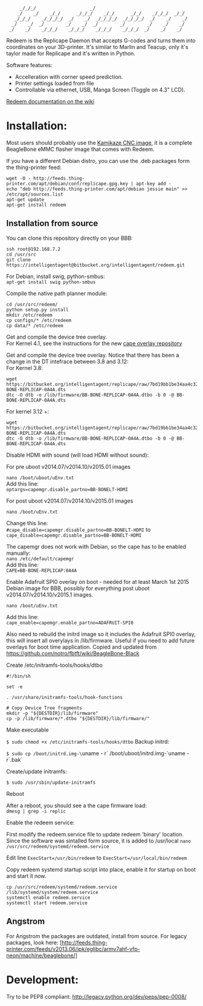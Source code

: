 ```
     _/_/_/                    _/                                     
    _/    _/    _/_/      _/_/_/    _/_/      _/_/    _/_/_/  _/_/    
   _/_/_/    _/_/_/_/  _/    _/  _/_/_/_/  _/_/_/_/  _/    _/    _/   
  _/    _/  _/        _/    _/  _/        _/        _/    _/    _/    
 _/    _/    _/_/_/    _/_/_/    _/_/_/    _/_/_/  _/    _/    _/     
```

Redeem is the Replicape Daemon that accepts G-codes and turns them into coordinates on 
your 3D-printer. It's similar to Marlin and Teacup, only it's taylor made for Replicape and it's written in Python. 

Software features:  
- Accelleration with corner speed prediction.  
- Printer settings loaded from file  
- Controllable via ethernet, USB, Manga Screen (Toggle on 4.3" LCD).   

[Redeem documentation on the wiki](http://wiki.thing-printer.com/index.php?title=Redeem)

# Installation:  
Most users should probably use the [Kamikaze CNC image](http://wiki.thing-printer.com/index.php?title=Kamikaze), it is a complete BeagleBone eMMC flasher image that comes with Redeem. 

If you have a different Debian distro, you can use the .deb packages form the thing-printer feed:  
```
wget -O - http://feeds.thing-printer.com/apt/debian/conf/replicape.gpg.key | apt-key add -
echo "deb http://feeds.thing-printer.com/apt/debian jessie main" >> /etc/apt/sources.list
apt-get update
apt-get install redeem
```

## Installation from source
You can clone this repository directly on your BBB:  
```
ssh root@192.168.7.2
cd /usr/src  
git clone https://intelligentagent@bitbucket.org/intelligentagent/redeem.git  
```

For Debian, install swig, python-smbus:  
`apt-get install swig python-smbus`

Compile the native path planner module:  
```
cd /usr/src/redeem/
python setup.py install  
mkdir /etc/redeem
cp configs/* /etc/redeem
cp data/* /etc/redeem
```

Get and compile the device tree overlay.  
For Kernel 4.1, see the instructions for the new [cape overlay repository](https://github.com/beagleboard/bb.org-overlays)  
 
Get and compile the device tree overlay. Notice that there has been a change in the DT intefrace between 3.8 and 3.12:  
For Kernel 3.8:
```
wget https://bitbucket.org/intelligentagent/replicape/raw/7bd19bb1be34aa4c32953e8175177d130c6dca10/Device_tree/3.8/BB-BONE-REPLICAP-0A4A.dts
dtc -O dtb -o /lib/firmware/BB-BONE-REPLICAP-0A4A.dtbo -b 0 -@ BB-BONE-REPLICAP-0A4A.dts
```
For kernel 3.12 +:  
```
wget https://bitbucket.org/intelligentagent/replicape/raw/7bd19bb1be34aa4c32953e8175177d130c6dca10/Device_tree/3.12/BB-BONE-REPLICAP-0A4A.dts
dtc -O dtb -o /lib/firmware/BB-BONE-REPLICAP-0A4A.dtbo -b 0 -@ BB-BONE-REPLICAP-0A4A.dts
```

Disable HDMI with sound (will load HDMI without sound):  

For pre uboot v2014.07/v2014.10/v2015.01 images

`nano /boot/uboot/uEnv.txt`  
Add this line:  
`optargs=capemgr.disable_partno=BB-BONELT-HDMI`

For post uboot v2014.07/v2014.10/v2015.01 images

`nano /boot/uEnv.txt`  

Change this line:  
`#cape_disable=capemgr.disable_partno=BB-BONELT-HDMI`
to
`cape_disable=capemgr.disable_partno=BB-BONELT-HDMI`

The capemgr does not work with Debian, so the cape has to be enabled manually:  
`nano /etc/default/capemgr`  
Add this line:  
`CAPE=BB-BONE-REPLICAP:0A4A`  

Enable Adafruit SPI0 overlay on boot - needed for at least March 1st 2015 Debian image for BBB, possibly for everything post uboot v2014.07/v2014.10/v2015.1 images.

`nano /boot/uEnv.txt`  

Add this line:  
`cape_enable=capemgr.enable_partno=ADAFRUIT-SPI0`

Also need to rebuild the initrd image so it includes the Adafruit SPI0 overlay, this will insert all overylays in /lib/firmware. Useful if you need to add future overlays for boot time application. Copied and updated from https://github.com/notro/fbtft/wiki/BeagleBone-Black

Create /etc/initramfs-tools/hooks/dtbo

```
#!/bin/sh

set -e

. /usr/share/initramfs-tools/hook-functions

# Copy Device Tree fragments
mkdir -p "${DESTDIR}/lib/firmware"
cp -p /lib/firmware/*.dtbo "${DESTDIR}/lib/firmware/"
```

Make executable

`$ sudo chmod +x /etc/initramfs-tools/hooks/dtbo`
Backup initrd:

`$ sudo cp /boot/initrd.img-\`uname - r\` /boot/uboot/initrd.img-\`uname -r\`.bak`

Create/update initramfs:

`$ sudo /usr/sbin/update-initramfs`

Reboot

After a reboot, you should see a the cape firmware load:  
`dmesg | grep -i replic`  

Enable the redeem service:  

First modify the redeem.service file to update redeem 'binary' location.
Since the software was sintalled form source, it is added to /usr/local
`nano /usr/src/redeem/systemd/redeem.service`

Edit line
`ExecStart=/usr/bin/redeem`
to
`ExecStart=/usr/local/bin/redeem`

Copy redeem systemd startup script into place, enable it for startup on boot and start it now.

```
cp /usr/src/redeem/systemd/redeem.service /lib/systemd/system/redeem.service  
systemctl enable redeem.service  
systemctl start redeem.service  
```

## Angstrom
For Angstrom the packages are outdated, install from source. For legacy packages, look here: 
[http://feeds.thing-printer.com/feeds/v2013.06/ipk/eglibc/armv7ahf-vfp-neon/machine/beaglebone/]

# Development:  
  Try to be PEP8 compliant: http://legacy.python.org/dev/peps/pep-0008/
